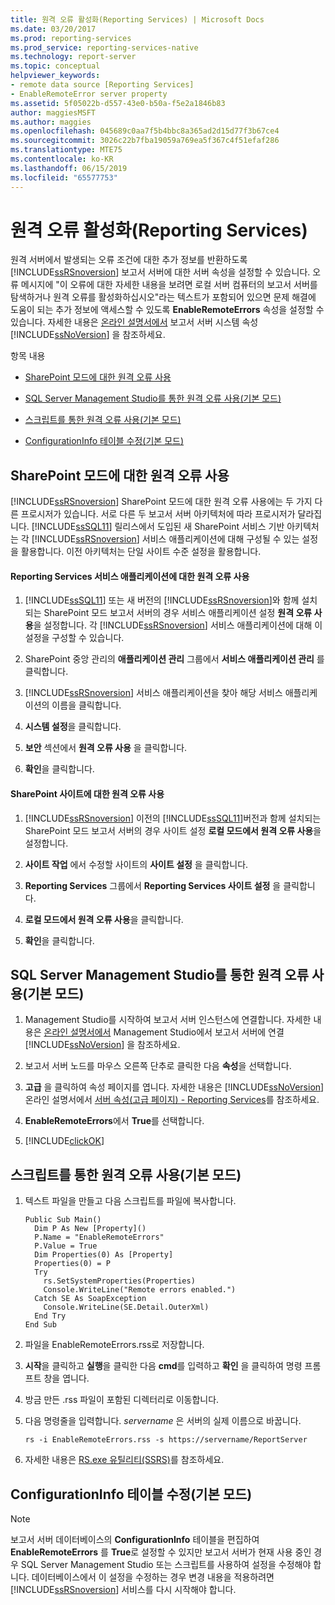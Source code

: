 ```yaml
---
title: 원격 오류 활성화(Reporting Services) | Microsoft Docs
ms.date: 03/20/2017
ms.prod: reporting-services
ms.prod_service: reporting-services-native
ms.technology: report-server
ms.topic: conceptual
helpviewer_keywords:
- remote data source [Reporting Services]
- EnableRemoteError server property
ms.assetid: 5f05022b-d557-43e0-b50a-f5e2a1846b83
author: maggiesMSFT
ms.author: maggies
ms.openlocfilehash: 045689c0aa7f5b4bbc8a365ad2d15d77f3b67ce4
ms.sourcegitcommit: 3026c22b7fba19059a769ea5f367c4f51efaf286
ms.translationtype: MTE75
ms.contentlocale: ko-KR
ms.lasthandoff: 06/15/2019
ms.locfileid: "65577753"
---
```

# <a name="enable-remote-errors-reporting-services"></a>원격 오류 활성화(Reporting Services)
  원격 서버에서 발생되는 오류 조건에 대한 추가 정보를 반환하도록 [!INCLUDE[ssRSnoversion](../../includes/ssrsnoversion-md.md)] 보고서 서버에 대한 서버 속성을 설정할 수 있습니다. 오류 메시지에 "이 오류에 대한 자세한 내용을 보려면 로컬 서버 컴퓨터의 보고서 서버를 탐색하거나 원격 오류를 활성화하십시오"라는 텍스트가 포함되어 있으면 문제 해결에 도움이 되는 추가 정보에 액세스할 수 있도록 **EnableRemoteErrors** 속성을 설정할 수 있습니다. 자세한 내용은 [온라인 설명서에서](../../reporting-services/report-server-web-service/net-framework/reporting-services-properties-report-server-system-properties.md) 보고서 서버 시스템 속성 [!INCLUDE[ssNoVersion](../../includes/ssnoversion-md.md)] 을 참조하세요.  
  
 항목 내용  
  
-   [SharePoint 모드에 대한 원격 오류 사용](#bkmk_sharepoint)  
  
-   [SQL Server Management Studio를 통한 원격 오류 사용(기본 모드)](#bkmk_mgtStudio)  
  
-   [스크립트를 통한 원격 오류 사용(기본 모드)](#bkmk_script)  
  
-   [ConfigurationInfo 테이블 수정(기본 모드)](#bkmk_ConfigurationInfo)  
  
##  <a name="bkmk_sharepoint"></a> SharePoint 모드에 대한 원격 오류 사용  
 [!INCLUDE[ssRSnoversion](../../includes/ssrsnoversion-md.md)] SharePoint 모드에 대한 원격 오류 사용에는 두 가지 다른 프로시저가 있습니다. 서로 다른 두 보고서 서버 아키텍처에 따라 프로시저가 달라집니다. [!INCLUDE[ssSQL11](../../includes/sssql11-md.md)] 릴리스에서 도입된 새 SharePoint 서비스 기반 아키텍처는 각 [!INCLUDE[ssRSnoversion](../../includes/ssrsnoversion-md.md)] 서비스 애플리케이션에 대해 구성될 수 있는 설정을 활용합니다. 이전 아키텍처는 단일 사이트 수준 설정을 활용합니다.  
  
#### <a name="enable-remote-errors-for-a-reporting-services-service-application"></a>Reporting Services 서비스 애플리케이션에 대한 원격 오류 사용  
  
1.  [!INCLUDE[ssSQL11](../../includes/sssql11-md.md)] 또는 새 버전의 [!INCLUDE[ssRSnoversion](../../includes/ssrsnoversion-md.md)]와 함께 설치되는 SharePoint 모드 보고서 서버의 경우 서비스 애플리케이션 설정 **원격 오류 사용**을 설정합니다. 각 [!INCLUDE[ssRSnoversion](../../includes/ssrsnoversion-md.md)] 서비스 애플리케이션에 대해 이 설정을 구성할 수 있습니다.  
  
2.  SharePoint 중앙 관리의 **애플리케이션 관리** 그룹에서 **서비스 애플리케이션 관리** 를 클릭합니다.  
  
3.  [!INCLUDE[ssRSnoversion](../../includes/ssrsnoversion-md.md)] 서비스 애플리케이션을 찾아 해당 서비스 애플리케이션의 이름을 클릭합니다.  
  
4.  **시스템 설정**을 클릭합니다.  
  
5.  **보안** 섹션에서 **원격 오류 사용** 을 클릭합니다.  
  
6.  **확인**을 클릭합니다.  
  
#### <a name="enable-remote-errors-for-a-sharepoint-site"></a>SharePoint 사이트에 대한 원격 오류 사용  
  
1.  [!INCLUDE[ssRSnoversion](../../includes/ssrsnoversion-md.md)] 이전의 [!INCLUDE[ssSQL11](../../includes/sssql11-md.md)]버전과 함께 설치되는 SharePoint 모드 보고서 서버의 경우 사이트 설정 **로컬 모드에서 원격 오류 사용**을 설정합니다.  
  
2.  **사이트 작업** 에서 수정할 사이트의 **사이트 설정** 을 클릭합니다.  
  
3.  **Reporting Services** 그룹에서 **Reporting Services 사이트 설정** 을 클릭합니다.  
  
4.  **로컬 모드에서 원격 오류 사용**을 클릭합니다.  
  
5.  **확인**을 클릭합니다.  
  
##  <a name="bkmk_mgtStudio"></a> SQL Server Management Studio를 통한 원격 오류 사용(기본 모드)  
  
1.  Management Studio를 시작하여 보고서 서버 인스턴스에 연결합니다. 자세한 내용은 [온라인 설명서에서](../../reporting-services/tools/connect-to-a-report-server-in-management-studio.md) Management Studio에서 보고서 서버에 연결 [!INCLUDE[ssNoVersion](../../includes/ssnoversion-md.md)] 을 참조하세요.  
  
2.  보고서 서버 노드를 마우스 오른쪽 단추로 클릭한 다음 **속성**을 선택합니다.  
  
3.  **고급** 을 클릭하여 속성 페이지를 엽니다. 자세한 내용은 [!INCLUDE[ssNoVersion](../../includes/ssnoversion-md.md)] 온라인 설명서에서 [서버 속성&#40;고급 페이지&#41; - Reporting Services](../../reporting-services/tools/server-properties-advanced-page-reporting-services.md)를 참조하세요.  
  
4.  **EnableRemoteErrors**에서 **True**를 선택합니다.  
  
5.  [!INCLUDE[clickOK](../../includes/clickok-md.md)]  
  
##  <a name="bkmk_script"></a> 스크립트를 통한 원격 오류 사용(기본 모드)  
  
1.  텍스트 파일을 만들고 다음 스크립트를 파일에 복사합니다.  
  
    ```  
    Public Sub Main()  
      Dim P As New [Property]()  
      P.Name = "EnableRemoteErrors"  
      P.Value = True  
      Dim Properties(0) As [Property]  
      Properties(0) = P  
      Try  
        rs.SetSystemProperties(Properties)  
        Console.WriteLine("Remote errors enabled.")  
      Catch SE As SoapException  
        Console.WriteLine(SE.Detail.OuterXml)  
      End Try  
    End Sub  
    ```  
  
2.  파일을 EnableRemoteErrors.rss로 저장합니다.  
  
3.  **시작**을 클릭하고 **실행**을 클릭한 다음 **cmd**를 입력하고 **확인** 을 클릭하여 명령 프롬프트 창을 엽니다.  
  
4.  방금 만든 .rss 파일이 포함된 디렉터리로 이동합니다.  
  
5.  다음 명령줄을 입력합니다. *servername* 은 서버의 실제 이름으로 바꿉니다.  
  
    ```  
    rs -i EnableRemoteErrors.rss -s https://servername/ReportServer  
    ```  
  
6.  자세한 내용은 [RS.exe 유틸리티&#40;SSRS&#41;](../../reporting-services/tools/rs-exe-utility-ssrs.md)를 참조하세요.  
  
##  <a name="bkmk_ConfigurationInfo"></a> ConfigurationInfo 테이블 수정(기본 모드)  
  
> [!NOTE]  
>  보고서 서버 데이터베이스의 **ConfigurationInfo** 테이블을 편집하여 **EnableRemoteErrors** 를 **True**로 설정할 수 있지만 보고서 서버가 현재 사용 중인 경우 SQL Server Management Studio 또는 스크립트를 사용하여 설정을 수정해야 합니다. 데이터베이스에서 이 설정을 수정하는 경우 변경 내용을 적용하려면 [!INCLUDE[ssRSnoversion](../../includes/ssrsnoversion-md.md)] 서비스를 다시 시작해야 합니다.  
  
  
